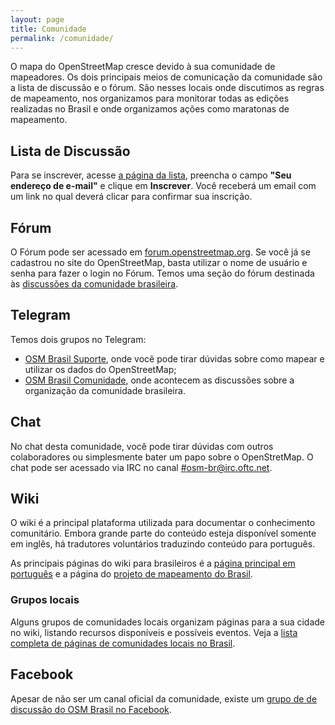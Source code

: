 ```yaml
---
layout: page
title: Comunidade
permalink: /comunidade/
---
```


O mapa do OpenStreetMap cresce devido à sua comunidade de mapeadores. Os dois principais meios de comunicação da comunidade são a lista de discussão e o fórum. São nesses locais onde discutimos as regras de mapeamento, nos organizamos para monitorar todas as edições realizadas no Brasil e onde organizamos ações como maratonas de mapeamento.

## Lista de Discussão

Para se inscrever, acesse [a página da lista](https://lists.openstreetmap.org/listinfo/talk-br), preencha o campo <strong>"Seu endereço de e-mail"</strong> e clique em <strong>Inscrever</strong>. Você receberá um email com um link no qual deverá clicar para confirmar sua inscrição.

## Fórum

O Fórum pode ser acessado em [forum.openstreetmap.org](http://forum.openstreetmap.org). Se você já se cadastrou no site do OpenStreetMap, basta utilizar o nome de usuário e senha para fazer o login no Fórum. Temos uma seção do fórum destinada às [discussões da comunidade brasileira](http://forum.openstreetmap.org/viewforum.php?id=74).

## Telegram

Temos dois grupos no Telegram:

- [OSM Brasil Suporte](https://telegram.me/OSMBrasil_Suporte), onde você pode tirar dúvidas sobre como mapear e utilizar os dados do OpenStreetMap;
- [OSM Brasil Comunidade](https://telegram.me/OSMBrasil_Comunidade), onde acontecem as discussões sobre a organização da comunidade brasileira.

## Chat

No chat desta comunidade, você pode tirar dúvidas com outros colaboradores ou simplesmente bater um papo sobre o OpenStretMap. O chat pode ser acessado via IRC no canal [#osm-br@irc.oftc.net](irc://irc.oftc.net/osm-br).

## Wiki

O wiki é a principal plataforma utilizada para documentar o conhecimento comunitário.
Embora grande parte do conteúdo esteja disponível somente em inglês, há tradutores voluntários traduzindo conteúdo para português.

As principais páginas do wiki para brasileiros é a [página principal em português](http://wiki.openstreetmap.org/wiki/Pt-br:Main_Page?uselang=pt-BR) e a página do [projeto de mapeamento do Brasil](http://wiki.openstreetmap.org/wiki/WikiProject_Brazil?uselang=pt-BR).

### Grupos locais
Alguns grupos de comunidades locais organizam páginas para a sua cidade no wiki, listando recursos disponíveis e possíveis eventos.
Veja a [lista completa de páginas de comunidades locais no Brasil](http://wiki.openstreetmap.org/wiki/Category:Cities_in_Brazil).

## Facebook
Apesar de não ser um canal oficial da comunidade, existe um [grupo de de discussão do OSM Brasil no Facebook](https://www.facebook.com/groups/osmbrazil/?fref=ts).
